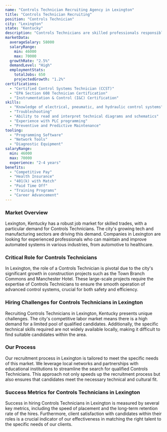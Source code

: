 ```yaml
---
name: "Controls Technician Recruiting Agency in Lexington"
title: "Controls Technician Recruiting"
position: "Controls Technician"
city: "Lexington"
state: "Kentucky"
description: "Controls Technicians are skilled professionals responsible for the maintenance, installation, troubleshooting, and repair of control systems in Lexington, Kentucky."
marketData:
  averageSalary: 58000
  salaryRange:
    min: 46000
    max: 70000
  growthRate: "2.5%"
  demandLevel: "High"
  employmentStats:
    totalJobs: 650
    projectedGrowth: "1.2%"
certifications:
  - "Certified Control Systems Technician (CCST)"
  - "EPA Section 608 Technician Certification"
  - "Instrumentation & Control (I&C) Certification"
skills:
  - "Knowledge of electrical, pneumatic, and hydraulic control systems"
  - "Troubleshooting"
  - "Ability to read and interpret technical diagrams and schematics"
  - "Experience with PLC programming"
  - "Preventive and Predictive Maintenance"
tooling:
  - "Programming Software"
  - "Network Tools"
  - "Diagnostic Equipment"
salaryRange:
  min: 46000
  max: 70000
  experience: "2-4 years"
benefits:
  - "Competitive Pay"
  - "Health Insurance"
  - "401(k) with Match"
  - "Paid Time Off"
  - "Training Programs"
  - "Career Advancement"
---
```


### Market Overview
Lexington, Kentucky has a robust job market for skilled trades, with a particular demand for Controls Technicians. The city's growing tech and manufacturing sectors are driving this demand. Companies in Lexington are looking for experienced professionals who can maintain and improve automated systems in various industries, from automotive to healthcare.

### Critical Role for Controls Technicians
In Lexington, the role of a Controls Technician is pivotal due to the city's significant growth in construction projects such as the Town Branch Commons and Manchester Hotel. These large-scale projects require the expertise of Controls Technicians to ensure the smooth operation of advanced control systems, crucial for both safety and efficiency.

### Hiring Challenges for Controls Technicians in Lexington
Recruiting Controls Technicians in Lexington, Kentucky presents unique challenges. The city's competitive labor market means there is a high demand for a limited pool of qualified candidates. Additionally, the specific technical skills required are not widely available locally, making it difficult to find suitable candidates within the area.

### Our Process
Our recruitment process in Lexington is tailored to meet the specific needs of this market. We leverage local networks and partnerships with educational institutions to streamline the search for qualified Controls Technicians. This approach not only speeds up the recruitment process but also ensures that candidates meet the necessary technical and cultural fit.

### Success Metrics for Controls Technicians in Lexington
Success in hiring Controls Technicians in Lexington is measured by several key metrics, including the speed of placement and the long-term retention rate of the hires. Furthermore, client satisfaction with candidates within their roles is a crucial indicator of our effectiveness in matching the right talent to the specific needs of our clients.